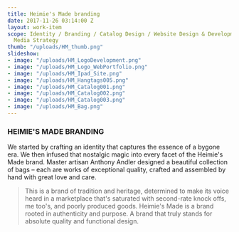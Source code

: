 ```yaml
---
title: Heimie's Made branding
date: 2017-11-26 03:14:00 Z
layout: work-item
scope: Identity / Branding / Catalog Design / Website Design & Development / Social
  Media Strategy
thumb: "/uploads/HM_thumb.png"
slideshow:
- image: "/uploads/HM_LogoDevelopment.png"
- image: "/uploads/HM_Logo_WebPortfolio.png"
- image: "/uploads/HM_Ipad_Site.png"
- image: "/uploads/HM_Hangtags005.png"
- image: "/uploads/HM_Catalog001.png"
- image: "/uploads/HM_Catalog002.png"
- image: "/uploads/HM_Catalog003.png"
- image: "/uploads/HM_Bag.png"
---
```


### HEIMIE'S MADE BRANDING

We started by crafting an identity that captures the essence of a bygone era. We then infused that nostalgic magic into every facet of the Heimie's Made brand. Master artisan Anthony Andler designed a beautiful collection of bags – each are works of exceptional quality, crafted and assembled by hand with great love and care.

> This is a brand of tradition and heritage, determined to make its voice heard in a marketplace that's saturated with second-rate knock offs, me too's, and poorly produced goods. Heimie's Made is a brand rooted in authenticity and purpose. A brand that truly stands for absolute quality and functional design.
